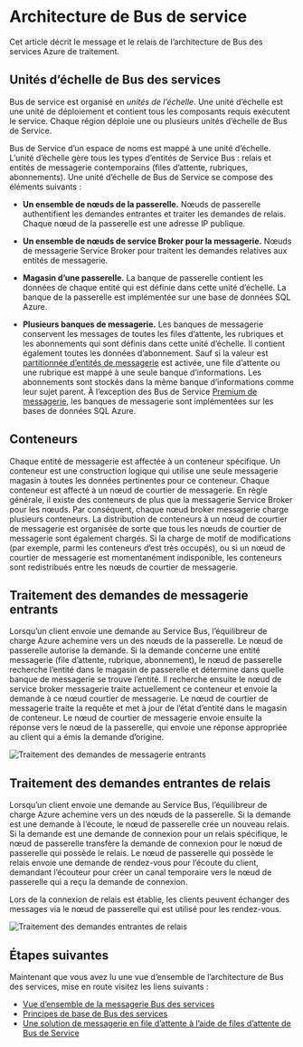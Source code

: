 <properties 
    pageTitle="Architecture de Bus de service | Microsoft Azure"
    description="Décrit le message et le relais de l’architecture de Bus des services Azure de traitement."
    services="service-bus"
    documentationCenter="na"
    authors="sethmanheim"
    manager="timlt"
    editor="" />
<tags 
    ms.service="service-bus"
    ms.devlang="na"
    ms.topic="get-started-article"
    ms.tgt_pltfrm="na"
    ms.workload="na"
    ms.date="07/11/2016"
    ms.author="sethm" />

# <a name="service-bus-architecture"></a>Architecture de Bus de service

Cet article décrit le message et le relais de l’architecture de Bus des services Azure de traitement.

## <a name="service-bus-scale-units"></a>Unités d’échelle de Bus des services

Bus de service est organisé en *unités de l’échelle*. Une unité d’échelle est une unité de déploiement et contient tous les composants requis exécutent le service. Chaque région déploie une ou plusieurs unités d’échelle de Bus de Service.

Bus de Service d’un espace de noms est mappé à une unité d’échelle. L’unité d’échelle gère tous les types d’entités de Service Bus : relais et entités de messagerie contemporains (files d’attente, rubriques, abonnements). Une unité d’échelle de Bus de Service se compose des éléments suivants :

- **Un ensemble de nœuds de la passerelle.** Nœuds de passerelle authentifient les demandes entrantes et traiter les demandes de relais. Chaque nœud de la passerelle est une adresse IP publique.

- **Un ensemble de nœuds de service Broker pour la messagerie.** Nœuds de messagerie Service Broker pour traitent les demandes relatives aux entités de messagerie.

- **Magasin d’une passerelle.** La banque de passerelle contient les données de chaque entité qui est définie dans cette unité d’échelle. La banque de la passerelle est implémentée sur une base de données SQL Azure.

- **Plusieurs banques de messagerie.** Les banques de messagerie conservent les messages de toutes les files d’attente, les rubriques et les abonnements qui sont définis dans cette unité d’échelle. Il contient également toutes les données d’abonnement. Sauf si la valeur est [partitionnée d’entités de messagerie](service-bus-partitioning.md) est activée, une file d’attente ou une rubrique est mappé à une seule banque d’informations. Les abonnements sont stockés dans la même banque d’informations comme leur sujet parent. À l’exception des Bus de Service [Premium de messagerie](service-bus-premium-messaging.md), les banques de messagerie sont implémentées sur les bases de données SQL Azure.

## <a name="containers"></a>Conteneurs

Chaque entité de messagerie est affectée à un conteneur spécifique. Un conteneur est une construction logique qui utilise une seule messagerie magasin à toutes les données pertinentes pour ce conteneur. Chaque conteneur est affecté à un nœud de courtier de messagerie. En règle générale, il existe des conteneurs de plus que la messagerie Service Broker pour les nœuds. Par conséquent, chaque nœud broker messagerie charge plusieurs conteneurs. La distribution de conteneurs à un nœud de courtier de messagerie est organisée de sorte que tous les nœuds de courtier de messagerie sont également chargés. Si la charge de motif de modifications (par exemple, parmi les conteneurs d’est très occupés), ou si un nœud de courtier de messagerie est momentanément indisponible, les conteneurs sont redistribués entre les nœuds de courtier de messagerie.

## <a name="processing-of-incoming-messaging-requests"></a>Traitement des demandes de messagerie entrants

Lorsqu’un client envoie une demande au Service Bus, l’équilibreur de charge Azure achemine vers un des nœuds de la passerelle. Le nœud de passerelle autorise la demande. Si la demande concerne une entité messagerie (file d’attente, rubrique, abonnement), le nœud de passerelle recherche l’entité dans le magasin de passerelle et détermine dans quelle banque de messagerie se trouve l’entité. Il recherche ensuite le nœud de service broker messagerie traite actuellement ce conteneur et envoie la demande à ce nœud courtier de messagerie. Le nœud de courtier de messagerie traite la requête et met à jour de l’état d’entité dans le magasin de conteneur. Le nœud de courtier de messagerie envoie ensuite la réponse vers le nœud de la passerelle, qui envoie une réponse appropriée au client qui a émis la demande d’origine.

![Traitement des demandes de messagerie entrants](./media/service-bus-architecture/IC690644.png)

## <a name="processing-of-incoming-relay-requests"></a>Traitement des demandes entrantes de relais

Lorsqu’un client envoie une demande au Service Bus, l’équilibreur de charge Azure achemine vers un des nœuds de la passerelle. Si la demande est une demande à l’écoute, le nœud de passerelle crée un nouveau relais. Si la demande est une demande de connexion pour un relais spécifique, le nœud de passerelle transfère la demande de connexion pour le nœud de passerelle qui possède le relais. Le nœud de passerelle qui possède le relais envoie une demande de rendez-vous pour l’écoute du client, demandant l’écouteur pour créer un canal temporaire vers le nœud de passerelle qui a reçu la demande de connexion.

Lors de la connexion de relais est établie, les clients peuvent échanger des messages via le nœud de passerelle qui est utilisé pour les rendez-vous.

![Traitement des demandes entrantes de relais](./media/service-bus-architecture/IC690645.png)

## <a name="next-steps"></a>Étapes suivantes

Maintenant que vous avez lu une vue d’ensemble de l’architecture de Bus des services, mise en route visitez les liens suivants :

- [Vue d’ensemble de la messagerie Bus des services](service-bus-messaging-overview.md)
- [Principes de base de Bus des services](service-bus-fundamentals-hybrid-solutions.md)
- [Une solution de messagerie en file d’attente à l’aide de files d’attente de Bus de Service](service-bus-dotnet-multi-tier-app-using-service-bus-queues.md)
